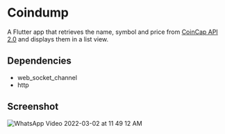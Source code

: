 # Coindump
A Flutter app that retrieves the name, symbol and price from [CoinCap API 2.0](https://docs.coincap.io/#89deffa0-ab03-4e0a-8d92-637a857d2c91) and displays them in a list view.

## Dependencies
- web_socket_channel
- http

## Screenshot

![WhatsApp Video 2022-03-02 at 11 49 12 AM](https://user-images.githubusercontent.com/58082611/156421762-dcaed59e-ad96-4890-8a60-5273faac817a.gif)
